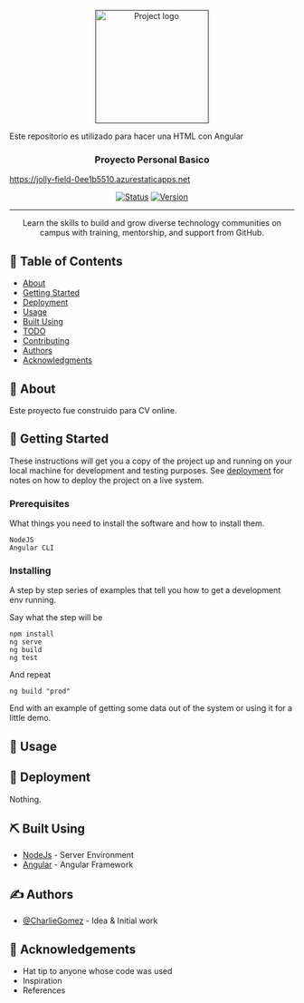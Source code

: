 <p align="center">
  <a href="" rel="noopener">
 <img width=200px height=200px src="https://githubcampus.expert/assets/images/ce-flag.png" alt="Project logo"></a>
</p>


Este repositorio es utilizado para hacer una HTML con Angular <h3 align="center">Proyecto Personal Basico</h3>
https://jolly-field-0ee1b5510.azurestaticapps.net



<div align="center">

[![Status](https://img.shields.io/badge/status-active-success.svg)]()
[![Version](https://img.shields.io/badge/Version-1.0-red)](/LICENSE)

</div>

---

<p align="center"> Learn the skills to build and grow diverse technology communities on campus with training, mentorship, and support from GitHub.
    <br> 
</p>

## 📝 Table of Contents

- [About](#about)
- [Getting Started](#getting_started)
- [Deployment](#deployment)
- [Usage](#usage)
- [Built Using](#built_using)
- [TODO](../TODO.md)
- [Contributing](../CONTRIBUTING.md)
- [Authors](#authors)
- [Acknowledgments](#acknowledgement)

## 🧐 About <a name = "about"></a>

Este proyecto fue construido para CV online.
## 🏁 Getting Started <a name = "getting_started"></a>

These instructions will get you a copy of the project up and running on your local machine for development and testing purposes. See [deployment](#deployment) for notes on how to deploy the project on a live system.

### Prerequisites

What things you need to install the software and how to install them.

```
NodeJS
Angular CLI
```

### Installing

A step by step series of examples that tell you how to get a development env running.

Say what the step will be

```
npm install
ng serve
ng build
ng test
```

And repeat

```
ng build "prod"
```

End with an example of getting some data out of the system or using it for a little demo.

## 🎈 Usage <a name="usage"></a>

<!--Add notes about how to use the system.-->

## 🚀 Deployment <a name = "deployment"></a>

Nothing.
<!--Add additional notes about how to deploy this on a live system.-->

## ⛏️ Built Using <a name = "built_using"></a>

- [NodeJs](https://nodejs.org/en/) - Server Environment
- [Angular](https://angular.io/) - Angular Framework

## ✍️ Authors <a name = "authors"></a>

- [@CharlieGomez](https://github.com/charliegomez) - Idea & Initial work

<!--See also the list of [contributors](https://github.com/kylelobo/The-Documentation-Compendium/contributors) who participated in this project.-->

## 🎉 Acknowledgements <a name = "acknowledgement"></a>

- Hat tip to anyone whose code was used
- Inspiration
- References
